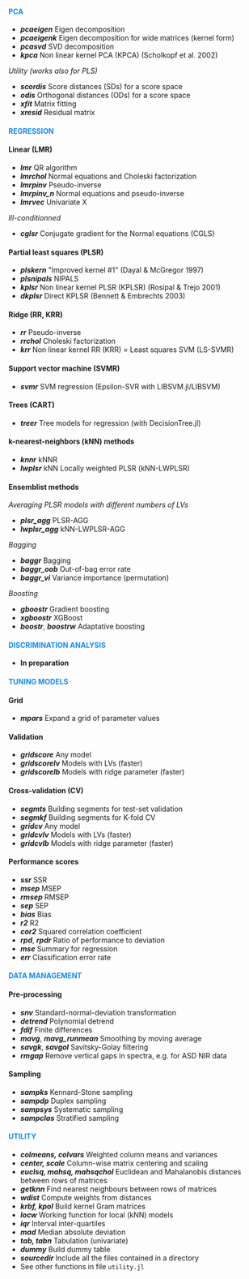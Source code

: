 #### <span style="color:#1589F0"> **PCA** </span>

- ***pcaeigen*** Eigen decomposition
- ***pcaeigenk*** Eigen decomposition for wide matrices (kernel form)
- ***pcasvd*** SVD decomposition
- ***kpca*** Non linear kernel PCA  (KPCA) (Scholkopf et al. 2002)

*Utility (works also for PLS)*
- ***scordis*** Score distances (SDs) for a score space
- ***odis*** Orthogonal distances (ODs) for a score space
- ***xfit*** Matrix fitting 
- ***xresid*** Residual matrix  

#### <span style="color:#1589F0;"> **REGRESSION** </span>

#### **Linear (LMR)**

- ***lmr*** QR algorithm
- ***lmrchol*** Normal equations and Choleski factorization
- ***lmrpinv*** Pseudo-inverse
- ***lmrpinv_n*** Normal equations and pseudo-inverse
- ***lmrvec*** Univariate X

*Ill-conditionned* 

- ***cglsr*** Conjugate gradient for the Normal equations (CGLS)

#### **Partial least squares (PLSR)**

- ***plskern*** "Improved kernel #1" (Dayal & McGregor 1997)
- ***plsnipals*** NIPALS
- ***kplsr*** Non linear kernel PLSR (KPLSR) (Rosipal & Trejo 2001)
- ***dkplsr*** Direct KPLSR (Bennett & Embrechts 2003)
<!---
- ***plsrannar*** Kernel version for wide matrices (Rannar et al. 1994)
- ***simpls***
-->

#### **Ridge (RR, KRR)**

- ***rr*** Pseudo-inverse
- ***rrchol*** Choleski factorization
- ***krr*** Non linear kernel RR (KRR) = Least squares SVM (LS-SVMR)

#### Support vector machine (SVMR)
- ***svmr*** SVM regression (Epsilon-SVR with LIBSVM.jl/LIBSVM)

#### Trees (CART)

- ***treer*** Tree models for regression (with DecisionTree.jl)

#### **k-nearest-neighbors (kNN) methods**

- ***knnr*** kNNR
- ***lwplsr*** kNN Locally weighted PLSR (kNN-LWPLSR)

#### **Ensemblist methods**

*Averaging PLSR models with different numbers of LVs*

- ***plsr_agg*** PLSR-AGG
- ***lwplsr_agg*** kNN-LWPLSR-AGG 

*Bagging*

- ***baggr*** Bagging 
- ***baggr_oob*** Out-of-bag error rate
- ***baggr_vi*** Variance importance (permutation)

*Boosting*

- ***gboostr*** Gradient boosting
- ***xgboostr*** XGBoost
- ***boostr***, ***boostrw*** Adaptative boosting

#### <span style="color:#1589F0"> DISCRIMINATION ANALYSIS </span>

- **In preparation**
  
<!---
#### Factorial discrimination analysis (FDA)

- ***fda*** Eigen decomposition of the compromise "inter/intra"
- ***fdasvd*** Weighted SVD decomposition of the class centers

#### On predicted Y-dummy table

- ***lmrda*** DA on LMR prediction (LMR-DA)
- ***plsrda*** DA on PLSR prediction (PLSR-DA = common "PLSDA")
- ***kplsrda*** DA on KPLSR prediction (KPLSR-DA)
- ***rrda*** DA on RR prediction (RR-DA)
- ***krrda*** DA on KRR prediction (KRR-DA)

#### Probabilistic

- ***lda*** Linear discriminant analysis (LDA)
- ***qda*** Quadratic discriminant analysis (QDA)
- ***plslda*** LDA on PLS latent variables (LVs) (PLS-LDA)
- ***plsqda*** QDA on PLS LVs (PLS-QDA)

#### Support vector machine

- ***svmda*** SVMDA (= SVMC)

#### K-nearest-neighbors

- ***knnda*** KNN-DA
- ***lwplsrda*** KNN Locally weighted PLSR-DA (KNN-LWPLSR-DA)
- ***lwplslda*** KNN Locally weighted PLS-LDA/QDA (KNN-LWPLS-LDA/QDA)
-->

<!---
#### <span style="color:#1589F0"> **ENSEMBLIST METHODS** </span>
- ***plsrda_agg*** PLSRDA-AGG
- ***lwplsrda_agg*** KNN-LWPLSR-DA-AGG
- ***lwplslda_agg*** KNN-LWPLS-LDA-AGG
- ***lwplslda_agg*** KNN-LWPLS-QDA-AGG
-->

#### <span style="color:#1589F0"> TUNING MODELS </span>

#### **Grid**

- ***mpars*** Expand a grid of parameter values

#### **Validation**

- ***gridscore*** Any model
- ***gridscorelv*** Models with LVs (faster)
- ***gridscorelb*** Models with ridge parameter (faster)
  
#### **Cross-validation (CV)**

- ***segmts*** Building segments for test-set validation
- ***segmkf*** Building segments for K-fold CV
- ***gridcv*** Any model
- ***gridcvlv*** Models with LVs (faster)
- ***gridcvlb*** Models with ridge parameter (faster)  

#### **Performance scores**

- ***ssr*** SSR
- ***msep*** MSEP
- ***rmsep*** RMSEP
- ***sep*** SEP
- ***bias*** Bias
- ***r2*** R2
- ***cor2*** Squared correlation coefficient
- ***rpd***, ***rpdr*** Ratio of performance to deviation
- ***mse*** Summary for regression
- ***err*** Classification error rate


<!---  
#### **Heuristic**  
- ***selwold*** Wold's criterion for models with LVs  
-->

<!---
#### <span style="color:#1589F0"> **SELECTION OF VARIABLES** </span>
- ***covsel*** COVSEL algorithm (Roger et al. 2011)
-->

#### <span style="color:#1589F0"> **DATA MANAGEMENT** </span>

#### **Pre-processing**

- ***snv*** Standard-normal-deviation transformation
- ***detrend*** Polynomial detrend
- ***fdif*** Finite differences
- ***mavg***, ***mavg_runmean*** Smoothing by moving average
- ***savgk***, ***savgol*** Savitsky-Golay filtering
- ***rmgap*** Remove vertical gaps in spectra, e.g. for ASD NIR data

<!--- 
- ***xinterp*** Resampling of spectra by interpolation methods
- **eposvd** Pre-processing data by external parameter orthogonalization (EPO; Roger et al 2003) 
-->

#### **Sampling**

- ***sampks*** Kennard-Stone sampling 
- ***sampdp*** Duplex sampling 
- ***sampsys*** Systematic sampling
- ***sampclas*** Stratified sampling


<!---
#### **Checking**
- ***checkna*** Find and count NA values in a data set
- ***plotxna*** Plotting missing data in a matrix
- ***checkdupl*** Find duplicated row observations between two data sets 
- ***rmdupl*** Remove duplicated row observations between two data sets
-->


<!---
#### **Summary**
- ***aggmean*** Centers of classes
- ***dtagg*** Summary statistics with data subsets
- ***summ*** Summary of the quantitative variables of a data set
-->


<!---
#### **Multi-block**
- ***mblocks*** Makes a list of blocks
- ***hconcat*** Horizontal block concatenation 
- ***blockscal*** Block autoscaling
-->


<!---
#### **Datasets**
- ***asdgap** ASD spectra with vertical gaps
- ***cassav*** Tropical shrubs
- ***forages*** Tropical forages
- ***octane*** Gazoline "octane" dataset
- ***ozone*** Los Angeles "ozone" pollution (1976) dataset
-->


<!---
#### <span style="color:#1589F0"> **GRAPHICS** </span>
- ***plotsp*** Plotting spectra, loadings, or more generally row observations of a data set
- ***plostsp1*** Same as  ***plotsp*** but one-by-one row
- ***plotxy*** 2-d scatter plot
- ***plotjit*** Jittered plot
- ***plotscore*** Plotting error rates of prediction models
-->

#### <span style="color:#1589F0"> **UTILITY** </span>

- ***colmeans, colvars*** Weighted column means and variances
- ***center, scale*** Column-wise matrix centering and scaling
- ***euclsq, mahsq, mahsqchol*** Euclidean and Mahalanobis distances between rows of matrices
- ***getknn*** Find nearest neighbours between rows of matrices
- ***wdist*** Compute weights from distances
- ***krbf, kpol*** Build kernel Gram matrices
- ***locw*** Working function for local (kNN) models
- ***iqr*** Interval inter-quartiles
- ***mad*** Median absolute deviation
- ***tab, tabn*** Tabulation (univariate)
- ***dummy*** Build dummy table
- ***sourcedir*** Include all the files contained in a directory
- See other functions in file `utility.jl`

<!---
- ***dmnorm*** Multivariate normal probability density
- ***matB***, ***matW*** Between and within covariance matrices
-->
